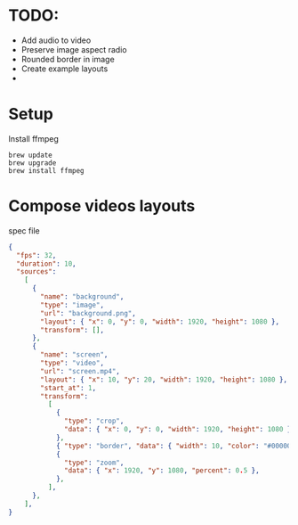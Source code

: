 

# TODO:

- Add audio to video
- Preserve image aspect radio
- Rounded border in image
- Create example layouts
- 

# Setup

Install ffmpeg 

```
brew update
brew upgrade
brew install ffmpeg
```


# Compose videos layouts

spec file

```json
{
  "fps": 32,
  "duration": 10,
  "sources":
    [
      {
        "name": "background",
        "type": "image",
        "url": "background.png",
        "layout": { "x": 0, "y": 0, "width": 1920, "height": 1080 },
        "transform": [],
      },
      {
        "name": "screen",
        "type": "video",
        "url": "screen.mp4",
        "layout": { "x": 10, "y": 20, "width": 1920, "height": 1080 },
        "start_at": 1,
        "transform":
          [
            {
              "type": "crop",
              "data": { "x": 0, "y": 0, "width": 1920, "height": 1080 },
            },
            { "type": "border", "data": { "width": 10, "color": "#000000" } },
            {
              "type": "zoom",
              "data": { "x": 1920, "y": 1080, "percent": 0.5 },
            },
          ],
      },
    ],
}
```

